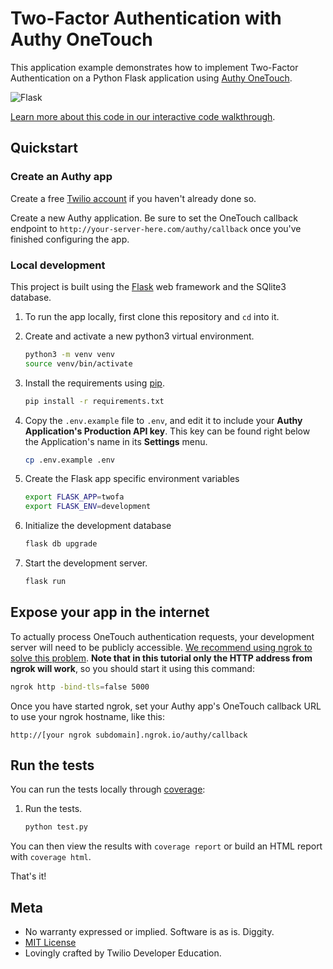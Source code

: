 # Two-Factor Authentication with Authy OneTouch
This application example demonstrates how to implement Two-Factor Authentication on a Python Flask application using [Authy OneTouch](https://www.twilio.com/authy).

![Flask](https://github.com/TwilioDevEd/authy2fa-flask/workflows/Flask/badge.svg)


[Learn more about this code in our interactive code walkthrough](https://www.twilio.com/docs/howto/walkthrough/two-factor-authentication/python/flask).

## Quickstart

### Create an Authy app
Create a free [Twilio account](https://www.twilio.com/console/authy) if you haven't already done so.

Create a new Authy application. Be sure to set the OneTouch callback endpoint to `http://your-server-here.com/authy/callback` once you've finished configuring the app.

### Local development
This project is built using the [Flask](http://flask.pocoo.org/) web framework and the SQlite3 database.

1. To run the app locally, first clone this repository and `cd` into it.

1. Create and activate a new python3 virtual environment.

   ```bash
   python3 -m venv venv
   source venv/bin/activate
   ```

1. Install the requirements using [pip](https://pip.pypa.io/en/stable/installing/).

   ```bash
   pip install -r requirements.txt
   ```

1. Copy the `.env.example` file to `.env`, and edit it to include your **Authy Application's Production API key**. This key can be found right below the Application's name in its **Settings** menu.

   ```bash
   cp .env.example .env
   ```

1. Create the Flask app specific environment variables
   
   ```bash
   export FLASK_APP=twofa
   export FLASK_ENV=development
   ```
   
1. Initialize the development database

   ```bash
   flask db upgrade
   ```

1. Start the development server.

   ```bash
   flask run
   ```

## Expose your app in the internet
To actually process OneTouch authentication requests, your development server will need to be publicly accessible. [We recommend using ngrok to solve this problem](https://www.twilio.com/blog/2015/09/6-awesome-reasons-to-use-ngrok-when-testing-webhooks.html). **Note that in this tutorial only the HTTP address from ngrok will work**, so you should start it using this command:

```bash
ngrok http -bind-tls=false 5000
```

Once you have started ngrok, set your Authy app's OneTouch callback URL to use your ngrok hostname, like this:

```
http://[your ngrok subdomain].ngrok.io/authy/callback
```

## Run the tests
You can run the tests locally through [coverage](http://coverage.readthedocs.org/):

1. Run the tests.

    ```bash
    python test.py
    ```

You can then view the results with `coverage report` or build an HTML report with `coverage html`.

That's it!

## Meta

* No warranty expressed or implied. Software is as is. Diggity.
* [MIT License](LICENSE)
* Lovingly crafted by Twilio Developer Education.
